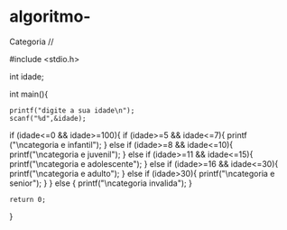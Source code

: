 # algoritmo-
Categoria //

#include <stdio.h>

int idade;

int main(){


	printf("digite a sua idade\n");
	scanf("%d",&idade);
if (idade<=0 && idade>=100){
	if (idade>=5 && idade<=7){
	printf ("\ncategoria e infantil");
     }
	else if (idade>=8 && idade<=10){
		printf("\ncategoria e juvenil");
	}
	else if (idade>=11 && idade<=15){
		printf("\ncategoria e adolescente");
	}
	else if (idade>=16 && idade<=30){
		printf("\ncategoria e adulto");
	}
	else if (idade>30){
	printf("\ncategoria e senior");
	}
}
else {
	printf("\ncategoria invalida");
}
	
	return 0;
}


